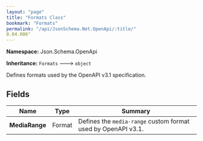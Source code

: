 ```yaml
---
layout: "page"
title: "Formats Class"
bookmark: "Formats"
permalink: "/api/JsonSchema.Net.OpenApi/:title/"
0.04.006"
---
```

**Namespace:** Json.Schema.OpenApi

**Inheritance:**
`Formats`
 🡒 
`object`

Defines formats used by the OpenAPI v3.1 specification.

## Fields

| Name | Type | Summary |
|---|---|---|
| **MediaRange** | Format | Defines the `media-range` custom format used by OpenAPI v3.1. |

